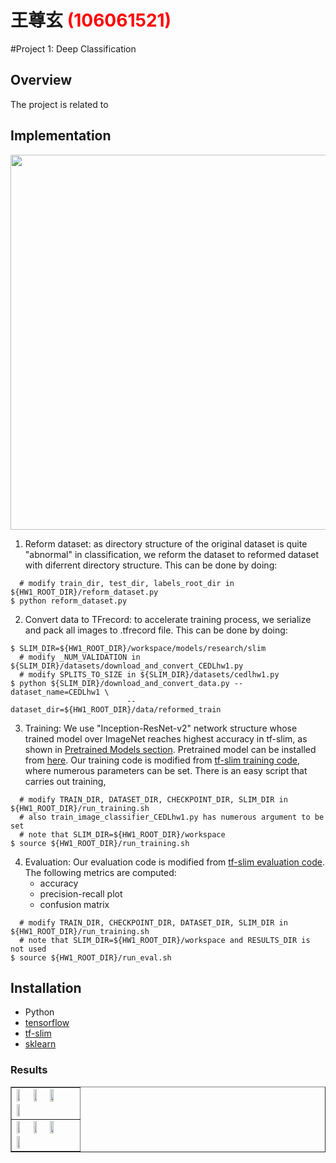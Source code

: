 # 王尊玄 <span style="color:red">(106061521)</span>

#Project 1: Deep Classification

## Overview
The project is related to 
> 


## Implementation
<center>
<img src="https://1.bp.blogspot.com/-O7AznVGY9js/V8cV_wKKsMI/AAAAAAAABKQ/maO7n2w3dT4Pkcmk7wgGqiSX5FUW2sfZgCLcB/s1600/image00.png" width="600"/>
</center>

1. Reform dataset: as directory structure of the original dataset is quite "abnormal" in classification, we reform the dataset to reformed dataset with diferrent directory structure. This can be done by doing:
```
  # modify train_dir, test_dir, labels_root_dir in ${HW1_ROOT_DIR}/reform_dataset.py
$ python reform_dataset.py
```
2. Convert data to TFrecord: to accelerate training process, we serialize and pack all images to .tfrecord file. This can be done by doing:
```
$ SLIM_DIR=${HW1_ROOT_DIR}/workspace/models/research/slim
  # modify _NUM_VALIDATION in ${SLIM_DIR}/datasets/download_and_convert_CEDLhw1.py
  # modify SPLITS_TO_SIZE in ${SLIM_DIR}/datasets/cedlhw1.py
$ python ${SLIM_DIR}/download_and_convert_data.py --dataset_name=CEDLhw1 \
						  --dataset_dir=${HW1_ROOT_DIR}/data/reformed_train
```
3. Training: We use "Inception-ResNet-v2" network structure whose trained model over ImageNet reaches highest accuracy in tf-slim, as shown in [Pretrained Models section](https://github.com/tensorflow/models/tree/master/research/slim). Pretrained model can be installed from [here](http://download.tensorflow.org/models/inception_resnet_v2_2016_08_30.tar.gz). Our training code is modified from [tf-slim training code](https://github.com/tensorflow/models/blob/master/research/slim/train_image_classifier.py), where numerous parameters can be set. There is an easy script that carries out training,
```
  # modify TRAIN_DIR, DATASET_DIR, CHECKPOINT_DIR, SLIM_DIR in ${HW1_ROOT_DIR}/run_training.sh
  # also train_image_classifier_CEDLhw1.py has numerous argument to be set
  # note that SLIM_DIR=${HW1_ROOT_DIR}/workspace
$ source ${HW1_ROOT_DIR}/run_training.sh
```
4. Evaluation: Our evaluation code is modified from [tf-slim evaluation code](https://github.com/tensorflow/models/blob/master/research/slim/eval_image_classifier.py). The following metrics are computed:
	* accuracy
	* precision-recall plot
	* confusion matrix
```
  # modify TRAIN_DIR, CHECKPOINT_DIR, DATASET_DIR, SLIM_DIR in ${HW1_ROOT_DIR}/run_training.sh
  # note that SLIM_DIR=${HW1_ROOT_DIR}/workspace and RESULTS_DIR is not used
$ source ${HW1_ROOT_DIR}/run_eval.sh
```

## Installation
* Python
* [tensorflow](https://github.com/tensorflow/tensorflow)
* [tf-slim](https://github.com/tensorflow/models/tree/master/research/slim)
* [sklearn](http://scikit-learn.org/stable/)

### Results

<table border=1>
<tr>
<td>
<img src="placeholder.jpg" width="24%"/>
<img src="placeholder.jpg"  width="24%"/>
<img src="placeholder.jpg" width="24%"/>
<img src="placeholder.jpg" width="24%"/>
</td>
</tr>

<tr>
<td>
<img src="placeholder.jpg" width="24%"/>
<img src="placeholder.jpg"  width="24%"/>
<img src="placeholder.jpg" width="24%"/>
<img src="placeholder.jpg" width="24%"/>
</td>
</tr>

</table>


